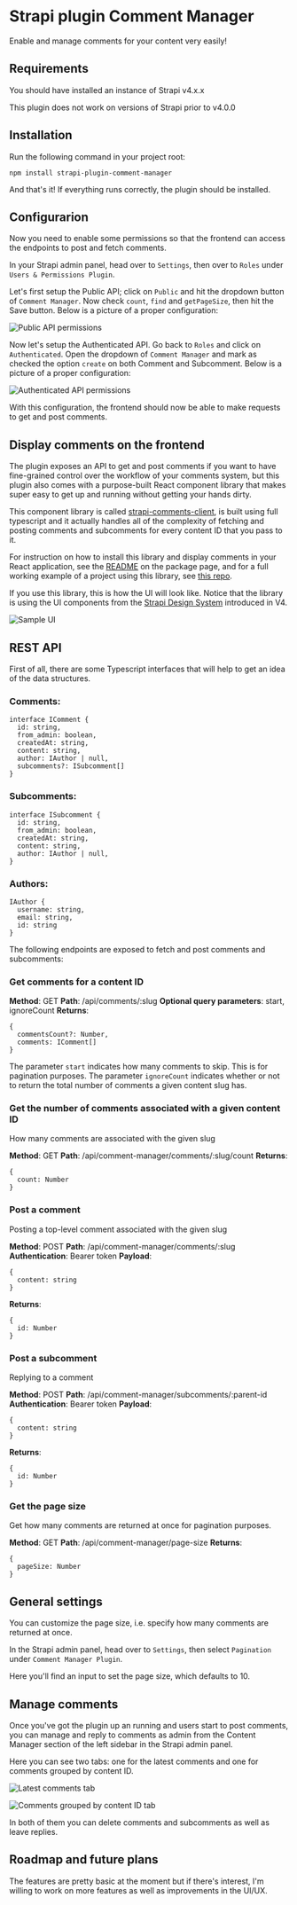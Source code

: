 # Strapi plugin Comment Manager

Enable and manage comments for your content very easily!

## Requirements

You should have installed an instance of Strapi v4.x.x

This plugin does not work on versions of Strapi prior to v4.0.0

## Installation

Run the following command in your project root:

    npm install strapi-plugin-comment-manager

And that's it! If everything runs correctly, the plugin should be installed.

## Configurarion

Now you need to enable some permissions so that the frontend can access the endpoints to post and fetch comments.

In your Strapi admin panel, head over to `Settings`, then over to `Roles` under `Users & Permissions Plugin`.

Let's first setup the Public API; click on `Public` and hit the dropdown button of `Comment Manager`. Now check `count`, `find` and `getPageSize`, then hit the Save button. Below is a picture of a proper configuration:

![Public API permissions](https://raw.githubusercontent.com/luisguve/strapi-plugin-comment-manager/main/public-api.png)

Now let's setup the Authenticated API. Go back to `Roles` and click on `Authenticated`. Open the dropdown of `Comment Manager` and mark as checked the option `create` on both Comment and Subcomment. Below is a picture of a proper configuration:

![Authenticated API permissions](https://raw.githubusercontent.com/luisguve/strapi-plugin-comment-manager/main/authenticated-api.png)

With this configuration, the frontend should now be able to make requests to get and post comments.

## Display comments on the frontend

The plugin exposes an API to get and post comments if you want to have fine-grained control over the workflow of your comments system, but this plugin also comes with a purpose-built React component library that makes super easy to get up and running without getting your hands dirty.

This component library is called [strapi-comments-client](https://npmjs.com/package/strapi-comments-client), is built using full typescript and it actually handles all of the complexity of fetching and posting comments and subcomments for every content ID that you pass to it.

For instruction on how to install this library and display comments in your React application, see the [README](https://npmjs.com/package/strapi-comments-client) on the package page, and for a full working example of a project using this library, see [this repo](https://github.com/luisguve/strapi-comments-client-example).

If you use this library, this is how the UI will look like. Notice that the library is using the UI components from the [Strapi Design System](https://design-system.strapi.io) introduced in V4.

![Sample UI](https://raw.githubusercontent.com/luisguve/strapi-plugin-comment-manager/main/post.PNG)

## REST API

First of all, there are some Typescript interfaces that will help to get an idea of the data structures.

### Comments:
    interface IComment {
      id: string,
      from_admin: boolean,
      createdAt: string,
      content: string,
      author: IAuthor | null,
      subcomments?: ISubcomment[]
    }

### Subcomments:
    interface ISubcomment {
      id: string,
      from_admin: boolean,
      createdAt: string,
      content: string,
      author: IAuthor | null,
    }

### Authors:
    IAuthor {
      username: string,
      email: string,
      id: string
    }


The following endpoints are exposed to fetch and post comments and subcomments:

### Get comments for a content ID

**Method**: GET
**Path**: /api/comments/:slug
**Optional query parameters**: start, ignoreCount
**Returns**:

    {
      commentsCount?: Number,
      comments: IComment[]
    }

The parameter `start` indicates how many comments to skip. This is for pagination purposes.
The parameter `ignoreCount` indicates whether or not to return the total number of comments a given content slug has.

### Get the number of comments associated with a given content ID

How many comments are associated with the given slug

**Method**: GET
**Path**: /api/comment-manager/comments/:slug/count
**Returns**:

    {
      count: Number
    }

### Post a comment

Posting a top-level comment associated with the given slug

**Method**: POST
**Path**: /api/comment-manager/comments/:slug
**Authentication**: Bearer token
**Payload**:

    {
      content: string
    }

**Returns**:

    {
      id: Number
    }

### Post a subcomment

Replying to a comment

**Method**: POST
**Path**: /api/comment-manager/subcomments/:parent-id
**Authentication**: Bearer token
**Payload**:

    {
      content: string
    }

**Returns**:

    {
      id: Number
    }

### Get the page size

Get how many comments are returned at once for pagination purposes.

**Method**: GET
**Path**: /api/comment-manager/page-size
**Returns**:

    {
      pageSize: Number
    }

## General settings

You can customize the page size, i.e. specify how many comments are returned at once.

In the Strapi admin panel, head over to `Settings`, then select `Pagination` under `Comment Manager Plugin`.

Here you'll find an input to set the page size, which defaults to 10.

## Manage comments

Once you've got the plugin up an running and users start to post comments, you can manage and reply to comments as admin from the Content Manager section of the left sidebar in the Strapi admin panel.

Here you can see two tabs: one for the latest comments and one for comments grouped by content ID.

![Latest comments tab](https://raw.githubusercontent.com/luisguve/strapi-plugin-comment-manager/main/latest-comments.png)

![Comments grouped by content ID tab](https://raw.githubusercontent.com/luisguve/strapi-plugin-comment-manager/main/grouped-comments.png)

In both of them you can delete comments and subcomments as well as leave replies.

## Roadmap and future plans

The features are pretty basic at the moment but if there's interest, I'm willing to work on more features as well as improvements in the UI/UX.
